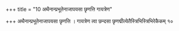 +++
title = "10 अथैनान्प्रभूतेनाजापयसा छृणत्ति गायत्रेण"

+++
अथैनान्प्रभूतेनाजापयसा छृणत्ति । गायत्रेण त्वा छन्दसा छृणद्मीत्येतैस्त्रिभिस्त्रिभिरेकैकम् १०
